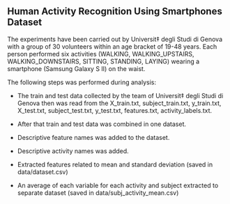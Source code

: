 ## Human Activity Recognition Using Smartphones Dataset

The experiments have been carried out by Universit‡ degli Studi di Genova with a group of 30 volunteers within an age bracket of 19-48 years. Each person performed six activities (WALKING, WALKING_UPSTAIRS, WALKING_DOWNSTAIRS, SITTING, STANDING, LAYING) wearing a smartphone (Samsung Galaxy S II) on the waist.

The following steps was performed during analysis:

* The train and test data collected by the team of Universit‡ degli Studi di Genova then was read from the X_train.txt, subject_train.txt, y_train.txt, X_test.txt, subject_test.txt, y_test.txt, features.txt, activity_labels.txt. 

* After that train and test data was combined in one dataset.

* Descriptive feature names was added to the dataset.

* Descriptive activity names was added.

* Extracted features related to mean and standard deviation (saved in data/dataset.csv)

* An average of each variable for each activity and subject extracted to separate dataset (saved in data/subj_activity_mean.csv)
